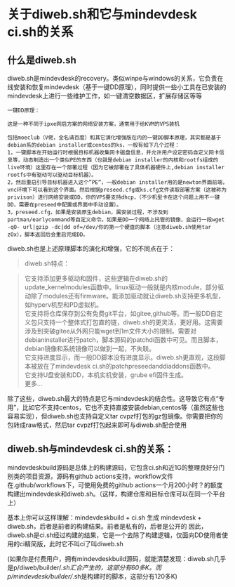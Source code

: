 

关于diweb.sh和它与mindevdesk ci.sh的关系
=============


什么是diweb.sh
-------


diweb.sh是mindevdesk的recovery。类似winpe与windows的关系，它负责在线安装和恢复mindevdesk（基于一键DD原理），同时提供一些小工具在已安装的mindevdesk上进行一些维护工作，如一键清空数据区，扩展存储区等等

```
一键DD原理：

这是一种不同于ipxe网启方案的网络安装方案，通常用于给KVM的VPS装机

包括moeclub（V佬，全名请百度）和其它演化增强版在内的一键DD脚本原理，其实都是基于debian系的debian installer或centos的ks，一般有如下几个过程：
1，一键脚本在开始运行时根据目标机器收集网卡磁盘信息，并允许用户设定密码自定义网卡信息等，动态制造出一个类似PE的东西（也就是debian installer的内核和rootfs组成的live环境）这里存在一个部署过程（因为它被部署在了具体机器硬件上,debian installer rootfs中有驱动可以驱动目标机器）。  
2，然后重启引导目标机器进入这个”PE“，一般debian installer用的是newton界面前端，vnc环境下可以看到这个界面。然后根据preseed.cfg或ks.cfg文件读取部署方案（这被称为privison）进行网络安装或DD，你的VPS要支持dhcp，（不少机型卡在这个问题上用不一键DD，需要在preseed中配置或界面中手动设置）。  
3，preseed.cfg，如果是安装原生debian，属安装过程，不涉及到partman/earlycommand等自定义命令。如果是DD一个网络上托管的镜像，会运行一段wget -qO- url|gzip -dc|dd of=/dev/你的第一个硬盘的脚本（注意diweb.sh使用tar zOx），脚本返回后会重启完成DD。  
```

diweb.sh也是上述原理脚本的演化和增强，它的不同点在于：

> diweb.sh特点：

> 它支持添加更多驱动和固件，这些逻辑在diweb.sh的update_kernelmodules函数中。linux驱动一般就是内核module，部分驱动除了modules还有firmware。能添加驱动就让diweb.sh支持更多机型，如hyperv机型和PD虚拟机。  
> 它支持将仓库保存到公有免费git平台，如gitee,github等。而一般DD自定义包只支持一个整体式打包直的链，diweb.sh的更灵活，更好用。这需要涉及到突破gitee从外网只能wget到1m文件大小的限制。需要对debianinstaller进行patch，脚本源码的patchdi函数中可见。而且脚本，debian镜像和系统镜像可以做到一起，不失联。  
> 它支持进度显示，而一般DD脚本没有进度显示。diweb.sh更直观，这段脚本被放在了mindevdesk ci.sh的patchpreseedanddiaddons函数中。  
> 它支持U盘安装和DD，本机实机安装，grube efi固件生成。  
> 更多...  

除了这些，diweb.sh最大的特点是它与mindevdesk的结合性。这导致它有点“专用”，比如它不支持centos，它也不支持直接安装debian,centos等（虽然这些也容易实现），但diweb.sh也支持自定义tar cvpzf打包的gz包镜像。你需要把你的包转成raw格式，然后tar cvpzf打包起来即可与diweb.sh配合使用

diweb.sh与mindevdesk ci.sh的关系：
-------

mindevdeskbuild源码是总体上的构建源码，它包含ci.sh和近1G的整理良好分门别类的项目资源，源码有github actions支持，workflow文件在.github/workflows下，可使用免费的github actions一个月200小时？的额度构建出mindevdesk和diweb.sh。（这样，构建仓库和目标仓库可以在同一个平台上）

基本上你可以这样理解：mindevdeskbuild + ci.sh 生成 mindevdesk + diweb.sh，后者是前者的构建结果。前者是私有的，后者是公开的
因此，diweb.sh是ci.sh经过构建的结果，它是一个去除了构建逻辑，仅面向DD使用者使用的ci精简版，此时它不叫ci了叫diweb.sh

(如果你是付费用户，拥有mindevdeskbuild源码，就能清楚发现：diweb.sh几乎是p/diweb/builder/*.sh汇合产生的，这部分有60多K。而p/mindevdesk/builder/*.sh是构建时的脚本，这部分有120多K)









